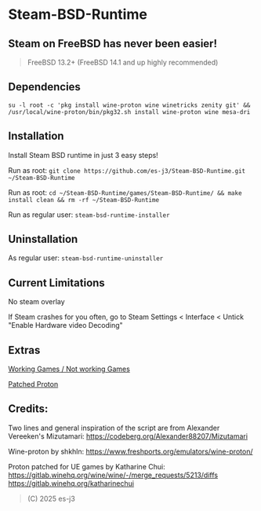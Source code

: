 # Steam-BSD-Runtime

## Steam on FreeBSD has never been easier!
> FreeBSD 13.2+ (FreeBSD 14.1 and up highly recommended)

## Dependencies
```su -l root -c 'pkg install wine-proton wine winetricks zenity git' && /usr/local/wine-proton/bin/pkg32.sh install wine-proton wine mesa-dri```

## Installation
Install Steam BSD runtime in just 3 easy steps!

Run as root: ```git clone https://github.com/es-j3/Steam-BSD-Runtime.git ~/Steam-BSD-Runtime```

Run as root: ```cd ~/Steam-BSD-Runtime/games/Steam-BSD-Runtime/ && make install clean && rm -rf ~/Steam-BSD-Runtime```

Run as regular user: ```steam-bsd-runtime-installer```

## Uninstallation
As regular user: ```steam-bsd-runtime-uninstaller```

## Current Limitations
No steam overlay

If Steam crashes for you often, go to Steam Settings < Interface < Untick "Enable Hardware video Decoding"

## Extras
[Working Games / Not working Games](https://github.com/es-j3/Steam-BSD-Runtime/blob/main/docs/Verified-Games.md)

[Patched Proton](https://github.com/es-j3/Steam-BSD-Runtime/blob/main/docs/Patched-Proton.md)

## Credits:
Two lines and general inspiration of the script are from Alexander Vereeken's Mizutamari: https://codeberg.org/Alexander88207/Mizutamari

Wine-proton by shkhln: https://www.freshports.org/emulators/wine-proton/

Proton patched for UE games by Katharine Chui: https://gitlab.winehq.org/wine/wine/-/merge_requests/5213/diffs https://gitlab.winehq.org/katharinechui

> (C) 2025 es-j3
